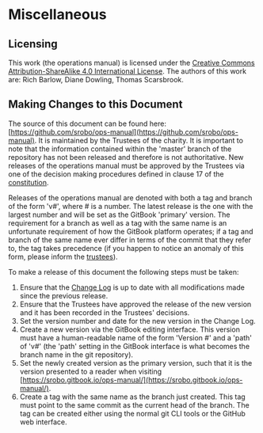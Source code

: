 # Miscellaneous

## Licensing

This work \(the operations manual\) is licensed under the [Creative Commons Attribution-ShareAlike 4.0 International License](https://creativecommons.org/licenses/by-sa/4.0/). The authors of this work are: Rich Barlow, Diane Dowling, Thomas Scarsbrook. 

## Making Changes to this Document

The source of this document can be found here: [https://github.com/srobo/ops-manual](https://github.com/srobo/ops-manual). It is maintained by the Trustees of the charity. It is important to note that the information contained within the 'master' branch of the repository has not been released and therefore is not authoritative. New releases of the operations manual must be approved by the Trustees via one of the decision making procedures defined in clause 17 of the [constitution](https://github.com/srobo/ops-manual/tree/d76377192d4c94c4bd4298f0f3954f5d342af24b/resources/constitution.pdf).

Releases of the operations manual are denoted with both a tag and branch of the form 'v\#', where \# is a number. The latest release is the one with the largest number and will be set as the GitBook 'primary' version. The requirement for a branch as well as a tag with the same name is an unfortunate requirement of how the GitBook platform operates; if a tag and branch of the same name ever differ in terms of the commit that they refer to, the tag takes precedence \(if you happen to notice an anomaly of this form, please inform the [trustees](mailto:trustees@studentrobotics.org)\).

To make a release of this document the following steps must be taken:

1. Ensure that the [Change Log](change-log.md) is up to date with all modifications made since the previous release.
2. Ensure that the Trustees have approved the release of the new version and it has been recorded in the Trustees' decisions.
3. Set the version number and date for the new version in the Change Log.
4. Create a new version via the GitBook editing interface. This version must have a human-readable name of the form 'Version \#' and a 'path' of 'v\#' \(the 'path' setting in the GitBook interface is what becomes the branch name in the git repository\).
5. Set the newly created version as the primary version, such that it is the version presented to a reader when visiting [https://srobo.gitbook.io/ops-manual/](https://srobo.gitbook.io/ops-manual/).
6. Create a tag with the same name as the branch just created. This tag must point to the same commit as the current head of the branch. The tag can be created either using the normal git CLI tools or the GitHub web interface.

